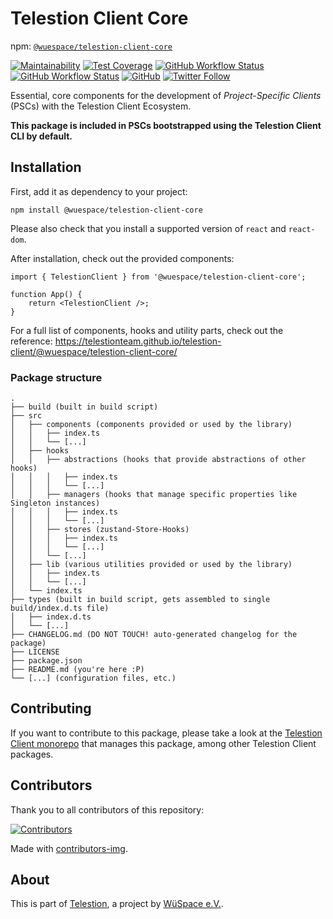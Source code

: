 # Telestion Client Core

npm: [`@wuespace/telestion-client-core`](https://www.npmjs.com/package/@wuespace/telestion-client-core)

[![Maintainability](https://api.codeclimate.com/v1/badges/97fadf70f54a759cfaa4/maintainability)](https://codeclimate.com/github/TelestionTeam/telestion-client/maintainability)
[![Test Coverage](https://api.codeclimate.com/v1/badges/97fadf70f54a759cfaa4/test_coverage)](https://codeclimate.com/github/TelestionTeam/telestion-client/test_coverage)
[![GitHub Workflow Status](https://img.shields.io/github/workflow/status/TelestionTeam/telestion-client/Test%20and%20Coverage?label=tests)](https://github.com/TelestionTeam/telestion-client/actions?query=workflow%3A%22Test+and+Coverage%22)
[![GitHub Workflow Status](https://img.shields.io/github/workflow/status/TelestionTeam/telestion-client/CI)](https://github.com/TelestionTeam/telestion-client/actions?query=workflow%3ACI)
[![GitHub](https://img.shields.io/github/license/TelestionTeam/telestion-client)](LICENSE)
[![Twitter Follow](https://img.shields.io/twitter/follow/wuespace?style=social)](https://twitter.com/wuespace)

Essential, core components for the development of _Project-Specific Clients_ (PSCs) with the Telestion Client Ecosystem.

**This package is included in PSCs bootstrapped using the Telestion Client CLI by default.**

## Installation

First, add it as dependency to your project:

```shell
npm install @wuespace/telestion-client-core
```

Please also check that you install a supported version of `react` and `react-dom`.

After installation, check out the provided components:

```tsx
import { TelestionClient } from '@wuespace/telestion-client-core';

function App() {
	return <TelestionClient />;
}
```

For a full list of components, hooks and utility parts, check out the reference:
https://telestionteam.github.io/telestion-client/@wuespace/telestion-client-core/

### Package structure

```
.
├── build (built in build script)
├── src
│   ├── components (components provided or used by the library)
│   │   ├── index.ts
│   │   └── [...]
│   ├── hooks
│   │   ├── abstractions (hooks that provide abstractions of other hooks)
│   │   │   ├── index.ts
│   │   │   └── [...]
│   │   ├── managers (hooks that manage specific properties like Singleton instances)
│   │   │   ├── index.ts
│   │   │   └── [...]
│   │   ├── stores (zustand-Store-Hooks)
│   │   │   ├── index.ts
│   │   │   └── [...]
│   │   └── [...]
│   ├── lib (various utilities provided or used by the library)
│   │   ├── index.ts
│   │   └── [...]
│   └── index.ts
├── types (built in build script, gets assembled to single build/index.d.ts file)
│   ├── index.d.ts
│   └── [...]
├── CHANGELOG.md (DO NOT TOUCH! auto-generated changelog for the package)
├── LICENSE
├── package.json
├── README.md (you're here :P)
└── [...] (configuration files, etc.)
```

## Contributing

If you want to contribute to this package, please take a look at the [Telestion Client monorepo](https://github.com/TelestionTeam/telestion-client/) that manages this package, among other Telestion Client packages.

## Contributors

Thank you to all contributors of this repository:

[![Contributors](https://contrib.rocks/image?repo=TelestionTeam/telestion-client)](https://github.com/TelestionTeam/telestion-client/graphs/contributors)

Made with [contributors-img](https://contrib.rocks).

## About

This is part of [Telestion](https://telestion.wuespace.de/), a project by [WüSpace e.V.](https://www.wuespace.de/).
